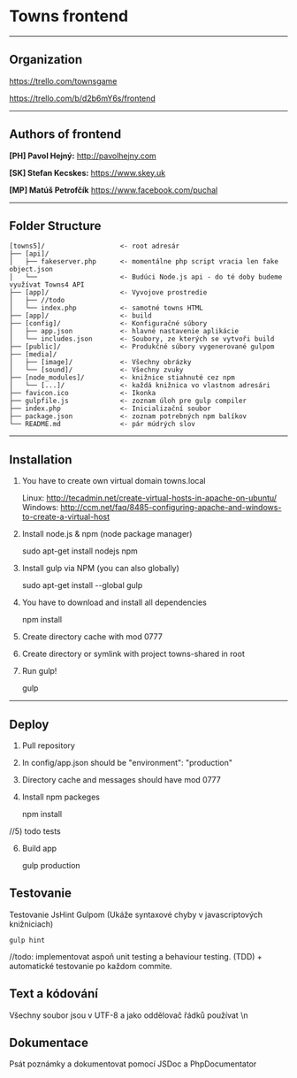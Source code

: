# Towns frontend

* * *

## Organization

https://trello.com/townsgame

https://trello.com/b/d2b6mY6s/frontend

* * *

## Authors of frontend

**[PH] Pavol Hejný:** http://pavolhejny.com

**[SK] Stefan Kecskes:** https://www.skey.uk

**[MP] Matúš Petrofčík** https://www.facebook.com/puchal



* * *

## Folder Structure


	[towns5]/                   <- root adresár
	├── [api]/
	│   ├── fakeserver.php      <- momentálne php script vracia len fake object.json
	│   └──                     <- Budúci Node.js api - do té doby budeme využívat Towns4 API
	├── [app]/                  <- Vyvojove prostredie
	│   ├── //todo
	│   └── index.php           <- samotné towns HTML
	├── [app]/      			<- build
	├── [config]/               <- Konfiguračné súbory
	│   ├── app.json            <- hlavné nastavenie aplikácie
	│   └── includes.json       <- Soubory, ze kterých se vytvoři build
	├── [public]/               <- Produkčné súbory vygenerované gulpom     
	├── [media]/
	│   ├── [image]/            <- Všechny obrázky
    │   └── [sound]/            <- Všechny zvuky
	├── [node_modules]/         <- knižnice stiahnuté cez npm
    │   └── [...]/              <- každá knižnica vo vlastnom adresári
	├── favicon.ico             <- Ikonka
	├── gulpfile.js             <- zoznam úloh pre gulp compiler
	├── index.php               <- Inicializační soubor
	├── package.json            <- zoznam potrebných npm balíkov
	└── README.md               <- pár múdrých slov
	


* * *

## Installation


1. You have to create own virtual domain towns.local

    Linux: http://tecadmin.net/create-virtual-hosts-in-apache-on-ubuntu/
    Windows: http://ccm.net/faq/8485-configuring-apache-and-windows-to-create-a-virtual-host
    

2. Install node.js & npm (node package manager)


	sudo apt-get install nodejs npm
	
	
	
3. Install gulp via NPM (you can also globally)  


	sudo apt-get install --global gulp


4. You have to download and install all dependencies 


	npm install

	
5. Create directory cache with mod 0777


6. Create directory or symlink with project towns-shared in root


7. Run gulp!


	gulp
	
* * *	

## Deploy

1) Pull repository

2) In config/app.json should be "environment": "production"
	
3) Directory cache and messages should have mod 0777
	
4) Install npm packeges

	npm install
	
//5) todo tests
	
	
6) Build app

	gulp production
	
	

## Testovanie

Testovanie JsHint Gulpom (Ukáže syntaxové chyby v javascriptových knižniciach)

	gulp hint
	
//todo: implementovat aspoň unit testing a behaviour testing. (TDD) + automatické testovanie po každom commite.
	


## Text a kódování


Všechny soubor jsou v UTF-8 a jako oddělovač řádků používat \n


## Dokumentace

Psát poznámky a dokumentovat pomocí JSDoc a PhpDocumentator